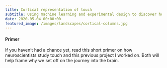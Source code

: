 ```yaml
---
title: Cortical representation of touch
subtitle: Using machine learning and experimental design to discover how the brain represents object locations.
date: 2020-05-04 00:00:00
featured_image: /images/landscapes/cortical-columns.jpg
---
```


#### Primer
If you haven’t had a chance yet,  read this short primer on how neuroscientists study touch and this previous project I worked on. Both will help frame why we set off on the journey into the brain. 
